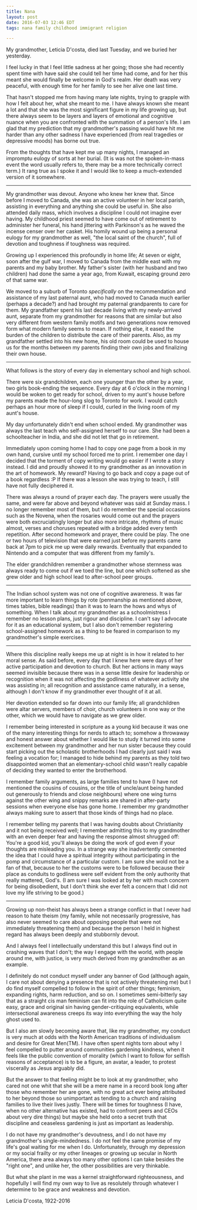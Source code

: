 ```yaml
---
title: Nana
layout: post
date: 2016-07-03 12:46 EDT
tags: nana family childhood immigrant religion

---
```


My grandmother, Leticia D'costa, died last Tuesday, and we buried her yesterday.

I feel lucky in that I feel little sadness at her going; those she had recently spent time with have said she could tell her time had come, and for her this meant she would finally be welcome in God's realm. Her death was very peaceful, with enough time for her family to see her alive one last time.

That hasn't stopped me from having many late nights, trying to grapple with how I felt about her, what she meant to me. I have always known she meant a lot and that she was the most significant figure in my life growing up, but there always seem to be layers and layers of emotional and cognitive nuance when you are confronted with the summation of a person's life. I am glad that my prediction that my grandmother's passing would have hit me harder than any other sadness I have experienced (from real tragedies or depressive moods) has borne out true.

From the thoughts that have kept me up many nights, I managed an impromptu eulogy of sorts at her burial. (It is was not the spoken-in-mass event the word usually refers to, there may be a more technically correct term.) It rang true as I spoke it and I would like to keep a much-extended version of it somewhere.

---

My grandmother was devout. Anyone who knew her knew that. Since before I moved to Canada, she was an active volunteer in her local parish, assisting in everything and anything she could be useful in. She also attended daily mass, which involves a discipline I could not imagine ever having. My childhood priest seemed to have come out of retirement to administer her funeral, his hand jittering with Parkinson's as he waved the incense censer over her casket. His homily wound up being a personal eulogy for my grandmother as well, "the local saint of the church", full of devotion and toughness if toughness was required.

Growing up I experienced this profoundly in home life; At seven or eight, soon after the gulf war, I moved to Canada from the middle east with my parents and my baby brother. My father's sister (with her husband and two children) had done the same a year ago, from Kuwait, escaping ground zero of that same war.

We moved to a suburb of Toronto _specifically_ on the recommendation and assistance of my last paternal aunt, who had moved to Canada much earlier (perhaps a decade?) and had brought my paternal grandparents to care for them. My grandfather spent his last decade living with my newly-arrived aunt, separate from my grandmother for reasons that are similar but also very different from western family motifs and two generations now removed form what modern family seems to mean. If nothing else, it eased the burden of the children to distribute the care of their parents. Also, as my grandfather settled into his new home, his old room could be used to house us for the months between my parents finding their own jobs and finalizing their own house.

---

What follows is the story of every day in elementary school and high school.

There were six grandchildren, each one younger than the other by a year, two girls book-ending the sequence. Every day at 6 o'clock in the morning I would be woken to get ready for school, driven to my aunt's house before my parents made the hour-long slog to Toronto for work. I would catch perhaps an hour more of sleep if I could, curled in the living room of my aunt's house.

My day unfortunately didn't end when school ended. My grandmother was always the last teach who self-assigned herself to our care. She had been a schoolteacher in India, and she did not let that go in retirement.

Immediately upon coming home I had to copy one page from a book in my own hand, cursive until my school forced me to print. 
I remember one day I decided that the torment of copy writing would go easier if I wrote a story instead. I did and proudly showed it to my grandmother as an innovation in the art of homework. My reward? Having to go back and copy a page out of a book regardless :P If there was a lesson she was trying to teach, I still have not fully deciphered it.

There was always a round of prayer each day. The prayers were usually the same, and were far above and beyond whatever was said at Sunday mass. I no longer remember most of them, but I do remember the special occasions such as the Novena, when the rosaries would come out and the prayers were both excruciatingly longer but also more intricate, rhythms of music almost, verses and choruses repeated with a bridge added every tenth repetition.
After second homework and prayer, there could be play. The one or two hours of television that were earned just before my parents came back at 7pm to pick me up were daily rewards. Eventually that expanded to Nintendo and a computer that was different from my family's.

The elder grandchildren remember a grandmother whose sternness was always ready to come out if we toed the line, but one which softened as she grew older and high school lead to after-school peer groups.

---

The Indian school system was not one of cognitive awareness. It was far more important to learn things by rote (penmanship as mentioned above, times tables, bible readings) than it was to learn the hows and whys of something. When I talk about my grandmother as a schoolmistress I remember no lesson plans, just rigour and discipline. I can't say I advocate for it as an educational system, but I also don't remember registering school-assigned homework as a thing to be feared in comparison to my grandmother's simple exercises.

---

Where this discipline really keeps me up at night is in how it related to her moral sense. As said before, every day that I knew here were days of her active participation and devotion to church. But her actions in many ways seemed invisible because there was in a sense little desire for leadership or recognition when it was not affecting the godliness of whatever activity she was assisting in; all recognition and assistance came naturally, in a sense, although I don't know if my grandmother ever thought of it at all.

Her devotion extended so far down into our family life; all grandchildren were altar servers, members of choir, church volunteers in one way or the other, which we would have to navigate as we grew older.

I remember being interested in scripture as a young kid because it was one of the many interesting things for nerds to attach to; somehow a throwaway and honest answer about whether I would like to study it turned into some excitement between my grandmother and her nun sister because they could start picking out the scholastic brotherhoods I had clearly just said I was feeling a vocation for; I managed to hide behind my parents as they told two disappointed women that an elementary-school child wasn't really capable of deciding they wanted to enter the brotherhood.

I remember family arguments, as large families tend to have (I have not mentioned the cousins of cousins, or the title of uncle/aunt being handed out generously to friends and close neighbours) where one wing turns against the other wing and snippy remarks are shared in after-party sessions when everyone else has gone home. I remember my grandmother always making sure to assert that those kinds of things had no place.

I remember telling my parents that I was having doubts about Christianity and it not being received well; I remember admitting this to my grandmother with an even deeper fear and having the response almost shrugged off: You're a good kid, you'll always be doing the work of god even if your thoughts are misleading you.
In a strange way she inadvertently cemented the idea that I could have a spiritual integrity without participating in the pomp and circumstance of a particular custom. I am sure she wold not be a fan of that, because to her the customs were to be followed because their place as conduits to godliness were self evident from the only authority that really mattered, God's.
(I am sure I was looked at by her with much concern for being disobedient, but I don't think she ever felt a concern that I did not love my life striving to be good.)

---

Growing up non-theist has always been a strange conflict in that I never had reason to hate theism (my family, while not necessarily progressive, has also never seemed to care about opposing people that were not immediately threatening them) and because the person I held in highest regard has always been deeply and stubbornly devout.

And I always feel I intellectually understand this but I always find out in crashing waves that I don't; the way I engage with the world, with people around me, with justice, is very much derived from my grandmother as an example.

I definitely do not conduct myself under any banner of God (although again, I care not about denying a presence that is not actively threatening me) but I do find myself compelled to follow in the spirit of other things; feminism, expanding rights, harm reduction, and so on. I sometimes semi-bitterly say that as a straight cis man feminism can fit into the role of Catholicism quite easy, grace and original sin having gender-critiquing equivalents, while intersectional awareness creeps its way into everything the way the holy ghost used to.

But I also am slowly becoming aware that, like my grandmother, my conduct is very much at odds with the North American traditions of individualism and desire for Great Men(TM). I have often spent nights torn about why I feel compelled to putter around communities gardening kindness, when it feels like the public convention of morality (which I want to follow for selfish reasons of acceptance) is to be a figure, an avatar, a leader, to protest viscerally as Jesus arguably did.

But the answer to that feeling might be to look at my grandmother, who cared not one whit that she will be a mere name in a record book long after those who remember her are gone, with no great act ever being attributed to her beyond those so unimportant as tending to a church and raising families to live their lives justly. There will be times for toughness (I have, when no other alternative has existed, had to confront peers and CEOs about very dire things) but maybe she held onto a secret truth that discipline and ceaseless gardening is just as important as leadership.

I do not have my grandmother's devoutness, and I do not have my grandmother's single-mindedness. I do not feel the same promise of my life's goal waiting for me when I do. Unfortunately, through my depression or my social frailty or my other lineages or growing up secular in North America, there area always too many other options I can take besides the "right one", and unlike her, the other possibilities are very thinkable.

But what she plant in me was a kernel straightforward righteousness, and hopefully I will find my own way to live as resolutely through whatever I determine to be grace and weakness and devotion.


Leticia D'costa, 1922-2016
